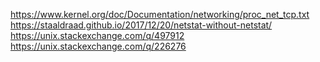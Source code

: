 https://www.kernel.org/doc/Documentation/networking/proc_net_tcp.txt
https://staaldraad.github.io/2017/12/20/netstat-without-netstat/
https://unix.stackexchange.com/q/497912
https://unix.stackexchange.com/q/226276
